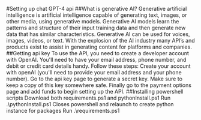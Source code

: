 #Setting up chat GPT-4 api
##What is generative AI?
Generative artificial intelligence is artificial intelligence capable of generating text, images, or other media, using generative models. Generative AI models learn the patterns and structure of their input training data and then generate new data that has similar characteristics. Generative AI can be used for voices, images, videos, or text. With the explosion of the AI industry many API’s and products exist to assist in generating content for platforms and companies.
##Getting api key
To use the API, you need to create a developer account with OpenAI. You'll need to have your email address, phone number, and debit or credit card details handy.
Follow these steps:
Create your account with openAI (you'll need to provide your email address and your phone number).
Go to the api key page to generate a secret key.
Make sure to keep a copy of this key somewhere safe.
Finally go to the payment options page  and add funds to begin setting up the API.
##Installing powershell scripts
Download both requirements.ps1 and pythonInstall.ps1
Run .\pythonInstall.ps1
Closes powershell and relaunch to create python instance for packages
Run .\requirements.ps1




